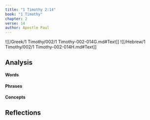 ```yaml
---
title: "1 Timothy 2:14"
book: "1 Timothy"
chapter: 2
verse: 14
author: Apostle Paul
---
```

![[/Greek/1 Timothy/002/1 Timothy-002-014G.md#Text]]
![[/Hebrew/1 Timothy/002/1 Timothy-002-014H.md#Text]]

## Analysis

#### Words

#### Phrases

#### Concepts

## Reflections
